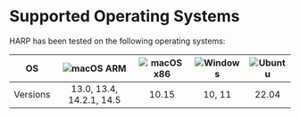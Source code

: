 # Supported Operating Systems

HARP has been tested on the following operating systems:

| OS | ![macOS ARM](https://img.shields.io/badge/mac%20os%20(ARM)-000000?style=for-the-badge&logo=macos&logoColor=F0F0F0) | ![macOS x86](https://img.shields.io/badge/mac%20os%20(x86)-000000?style=for-the-badge&logo=macos&logoColor=F0F0F0) | ![Windows](https://img.shields.io/badge/Windows-0078D6?style=for-the-badge&logo=windows&logoColor=white) | ![Ubuntu](https://img.shields.io/badge/Ubuntu-E95420?style=for-the-badge&logo=ubuntu&logoColor=white) |
| :-: | :-: | :-: | :-: | :-: |
| Versions | 13.0, 13.4, 14.2.1, 14.5 | 10.15 | 10, 11 | 22.04 |
